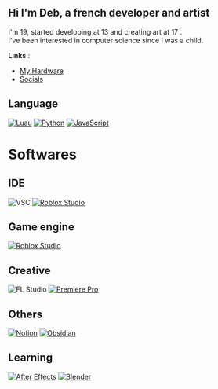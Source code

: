 ## Hi I'm Deb, a french developer and artist
I'm 19, started developing at 13 and creating art at 17 .
<br>
I've been interested in computer science since I was a child.

**Links** :
 - [My Hardware](Hardware.md) 
 - <a href="https://miwa.lol/deb" target="_blank" rel="noopener noreferrer">Socials</a>

## Language
[![Luau](https://img.shields.io/badge/Luau-00a2ff?style=for-the-badge&logo=Roblox)](https://luau.org/)
[![Python](https://img.shields.io/badge/Python-FFD43B?style=for-the-badge&logo=Python)](https://www.python.org/)
[![JavaScript](https://img.shields.io/badge/JavaScript-202020?style=for-the-badge&logo=Javascript)](https://developer.mozilla.org/en-US/docs/Web/JavaScript)

# Softwares
## IDE
![VSC](https://img.shields.io/badge/VSCode-007ACC?style=for-the-badge&logo=visual%20studio%20code)
[![Roblox Studio](https://img.shields.io/badge/Roblox%20Studio-050505?style=for-the-badge&logo=Roblox%20Studio&logoColor=white)](https://create.roblox.com/landing)

## Game engine
[![Roblox Studio](https://img.shields.io/badge/Roblox%20Studio-050505?style=for-the-badge&logo=Roblox%20Studio&logoColor=white)](https://create.roblox.com/landing)

## Creative
![FL Studio](https://img.shields.io/badge/FL%20Studio-1EC173?style=for-the-badge&logo=FL%20Studio&logoSize=fl%20studio)
[![Premiere Pro](https://img.shields.io/badge/Premiere%20Pro-00005b?style=for-the-badge&logo=Premiere%20Pro)](https://www.adobe.com/fr/products/premiere.html)

## Others
[![Notion](https://img.shields.io/badge/Notion-ffffff?style=for-the-badge&logo=notion&logoColor=black)](https://www.notion.so/)
[![Obsidian](https://img.shields.io/badge/Obsidian-8B5CF6?style=for-the-badge&logo=obsidian)](https://obsidian.md/)

## Learning
[![After Effects](https://img.shields.io/badge/After%20Effects-00005b?style=for-the-badge&logo=After%20Effects)](https://www.adobe.com/fr/products/aftereffects.html)
[![Blender](https://img.shields.io/badge/Blender-E87D0D?style=for-the-badge&logo=blender&logoColor=white)](https://www.blender.org/)
